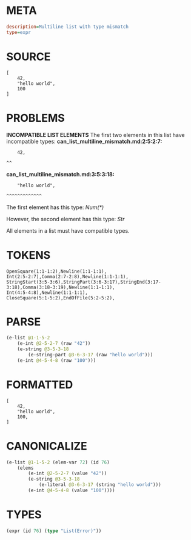 # META
~~~ini
description=Multiline list with type mismatch
type=expr
~~~
# SOURCE
~~~roc
[
    42,
    "hello world",
    100
]
~~~
# PROBLEMS
**INCOMPATIBLE LIST ELEMENTS**
The first two elements in this list have incompatible types:
**can_list_multiline_mismatch.md:2:5:2:7:**
```roc
    42,
```
    ^^
**can_list_multiline_mismatch.md:3:5:3:18:**
```roc
    "hello world",
```
    ^^^^^^^^^^^^^

The first element has this type:
    _Num(*)_

However, the second element has this type:
    _Str_

All elements in a list must have compatible types.

# TOKENS
~~~zig
OpenSquare(1:1-1:2),Newline(1:1-1:1),
Int(2:5-2:7),Comma(2:7-2:8),Newline(1:1-1:1),
StringStart(3:5-3:6),StringPart(3:6-3:17),StringEnd(3:17-3:18),Comma(3:18-3:19),Newline(1:1-1:1),
Int(4:5-4:8),Newline(1:1-1:1),
CloseSquare(5:1-5:2),EndOfFile(5:2-5:2),
~~~
# PARSE
~~~clojure
(e-list @1-1-5-2
	(e-int @2-5-2-7 (raw "42"))
	(e-string @3-5-3-18
		(e-string-part @3-6-3-17 (raw "hello world")))
	(e-int @4-5-4-8 (raw "100")))
~~~
# FORMATTED
~~~roc
[
	42,
	"hello world",
	100,
]
~~~
# CANONICALIZE
~~~clojure
(e-list @1-1-5-2 (elem-var 72) (id 76)
	(elems
		(e-int @2-5-2-7 (value "42"))
		(e-string @3-5-3-18
			(e-literal @3-6-3-17 (string "hello world")))
		(e-int @4-5-4-8 (value "100"))))
~~~
# TYPES
~~~clojure
(expr (id 76) (type "List(Error)"))
~~~
